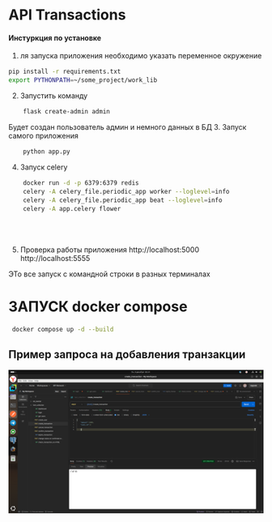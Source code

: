 # API Transactions

#### Инстуркция по установке

1. ля запуска приложения необходимо указать переменное окружение

 ```bash
 pip install -r requirements.txt
 export PYTHONPATH=~/some_project/work_lib
 ```
2. Запустить команду
``` bash
    flask create-admin admin
```
Будет создан пользователь админ и немного данных в БД
3. Запуск самого приложения
```bash
    python app.py
```
4. Запуск celery
```bash
    docker run -d -p 6379:6379 redis
    celery -A celery_file.periodic_app worker --loglevel=info
    celery -A celery_file.periodic_app beat --loglevel=info
    celery -A app.celery flower





```
5. Проверка работы приложения 
http://localhost:5000
http://localhost:5555

ЭТо все запуск с командной строки в разных терминалах
# ЗАПУСК docker compose
```bash
 docker compose up -d --build
```
## Пример запроса на добавления транзакции 
![img.png](img.png)

